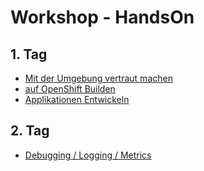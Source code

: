 # Workshop - HandsOn

## 1. Tag

* [Mit der Umgebung vertraut machen](01_using_oc_cli.md)
* [auf OpenShift Builden](02_builds.md)
* [Applikationen Entwickeln](03_develop.md)

## 2. Tag

* [Debugging / Logging / Metrics](04_debugging_logs_metrics.md)
